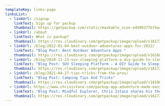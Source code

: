 ```yaml
---
templateKey: links-page
linksList:
  - linkUrl: /signup
    linkText: Sign up for packup
    thumbnail: https://getpackup.com/static/maskable_icon-ed499377bf4acd3b54ed8182bb1dc84b.png
  - linkUrl: /about
    linkText: What is packup?
    thumbnail: https://res.cloudinary.com/getpackup/image/upload/v1617244552/getpackup/0f1a2062-3.jpg
  - linkUrl: /blog/2022-01-04-best-outdoor-adventures-apps-for-2022/
    linkText: "Blog Post: Best Outdoor Adventure Apps "
    thumbnail: https://res.cloudinary.com/getpackup/image/upload/v1616895145/mt-rainier_zux2bf.jpg
  - linkUrl: /blog/2020-11-23-suv-sleeping-platform-a-diy-guide-to-sleeping-inside/
    linkText: "Blog Post: SUV Sleeping Platform - A DIY Guide to Sleeping Inside"
    thumbnail: https://res.cloudinary.com/getpackup/image/upload/v1617244547/getpackup/dscf6808.jpg
  - linkUrl: /blog/2021-04-27-tips-tricks-from-the-pros/
    linkText: "Blog Post: Camping Tips And Tricks"
    thumbnail: https://res.cloudinary.com/getpackup/image/upload/v1619038019/044a6193_scxnz0.jpg
  - linkUrl: https://www.chrisistace.com/packup-app-adventure-made-easy/
    linkText: "Blog Post: Mindful Explorer, Chris Istace shares his thoughts on packup"
    thumbnail: https://res.cloudinary.com/getpackup/image/upload/v1617244441/getpackup/screen-shot-2021-02-17-at-2.21.53-pm.png
---
```

